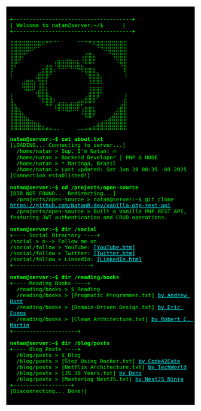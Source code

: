 <pre style="font-family: 'Courier New', monospace; background: #000; color: #0f0; padding: 10px; font-size: larger;">
<code>
+-------------------------------------+
| Welcome to natan@server:~/$      |
+-------------------------------------+

⣿⣿⣿⣿⣿⣿⣿⣿⠿⠛⠋⠉⠁⠀⠀⠀⠀⠈⠉⠙⠛⠿⣿⣿⣿⣿⣿⣿⣿⣿
⣿⣿⣿⣿⣿⠿⠋⠁⠀⠀⠀⠀⠀⠀⠀⠀⠀⠀⠀⠀⠀⠀⠈⠙⠿⣿⣿⣿⣿⣿
⣿⣿⣿⡟⠁⠀⠀⠀⠀⠀⠀⠀⠀⠀⠀⠀⠀⠀⢠⣾⣿⣦⠀⠀⠀⠈⢻⣿⣿⣿
⣿⣿⠏⠀⠀⠀⠀⠀⠀⠀⠀⢠⣶⣶⣾⣷⣶⣆⠸⣿⣿⡟⠀⠀⠀⠀⠀⠹⣿⣿
⣿⠃⠀⠀⠀⠀⠀⠀⣠⣾⣷⡈⠻⠿⠟⠻⠿⢿⣷⣤⣤⣄⠀⠀⠀⠀⠀⠀⠘⣿
⡏⠀⠀⠀⠀⠀⠀⣴⣿⣿⠟⠁⠀⠀⠀⠀⠀⠀⠈⠻⣿⣿⣦⠀⠀⠀⠀⠀⠀⢹
⠁⠀⠀⢀⣤⣤⡘⢿⣿⡏⠀⠀⠀⠀⠀⠀⠀⠀⠀⠀⢹⣿⣿⡇⠀⠀⠀⠀⠀⠈
⠀⠀⠀⣿⣿⣿⡇⢸⣿⡁⠀⠀⠀⠀⠀⠀⠀⠀⠀⠀⢈⣉⣉⡁⠀⠀⠀⠀⠀⠀
⡀⠀⠀⠈⠛⠛⢡⣾⣿⣇⠀⠀⠀⠀⠀⠀⠀⠀⠀⠀⣸⣿⣿⡇⠀⠀⠀⠀⠀⢀
⣇⠀⠀⠀⠀⠀⠀⠻⣿⣿⣦⡀⠀⠀⠀⠀⠀⠀⢀⣴⣿⣿⠟⠀⠀⠀⠀⠀⠀⣸
⣿⡄⠀⠀⠀⠀⠀⠀⠙⢿⡿⢁⣴⣶⣦⣴⣶⣾⡿⠛⠛⠋⠀⠀⠀⠀⠀⠀⢠⣿
⣿⣿⣆⠀⠀⠀⠀⠀⠀⠀⠀⠘⠿⠿⢿⡿⠿⠏⢰⣿⣿⣧⠀⠀⠀⠀⠀⣰⣿⣿
⣿⣿⣿⣧⡀⠀⠀⠀⠀⠀⠀⠀⠀⠀⠀⠀⠀⠀⠘⢿⣿⠟⠀⠀⠀⢀⣼⣿⣿⣿
⣿⣿⣿⣿⣿⣶⣄⡀⠀⠀⠀⠀⠀⠀⠀⠀⠀⠀⠀⠀⠀⠀⢀⣠⣶⣿⣿⣿⣿⣿
⣿⣿⣿⣿⣿⣿⣿⣿⣶⣤⣄⣀⡀⠀⠀⠀⠀⢀⣀⣠⣤⣶⣿⣿⣿⣿⣿⣿⣿⣿

<strong>natan@server:~$ cat about.txt</strong>
[LOADING... Connecting to server...] 
  /home/natan > Sup, I'm Natan! 🔥
  /home/natan > Backend Developer | PHP & NODE
  /home/natan > * Maringá, Brazil
  /home/natan > Last updated: Sat Jun 28 00:35 -03 2025
[Connection established!]

<strong>natan@server:~$ cd /projects/open-source</strong>
[DIR NOT FOUND... Redirecting...] 
  /projects/open-source > natan@server:~$ git clone <a href="[https://www.amazon.com/Pragmatic-Programmer-Journey-Mastery-Anniversary/dp/0135957052](https://github.com/NatanR-dev/vanilla-php-rest-api)" style="color: #0ff;">https://github.com/NatanR-dev/vanilla-php-rest-api</a>
  /projects/open-source > Built a Vanilla PHP REST API, featuring JWT authentication and CRUD operations.

<strong>natan@server:~$ dir /social</strong>
+---- Social Directory ----+
/social > o--> Follow me on
/social/follow > YouTube: <a href="https://youtube.com/@natanrdev" style="color: #0ff;">[YouTube.htm]</a>
/social/follow > Twitter: <a href="https://twitter.com/natanrdev" style="color: #0ff;">[Twitter.htm]</a>
/social/follow > LinkedIn: <a href="https://linkedin.com/in/natanr-dev" style="color: #0ff;">[LinkedIn.htm]</a>
+------------------------+

<strong>natan@server:~$ dir /reading/books</strong>
+---- Reading Books ----+
  /reading/books > $_Reading
  /reading/books > [Pragmatic Programmer.txt] <a href="https://www.amazon.com/Pragmatic-Programmer-Journey-Mastery-Anniversary/dp/0135957052" style="color: #0ff;">by Andrew Hunt</a>
  /reading/books > [Domain-Driven Design.txt] <a href="https://www.amazon.com/Domain-Driven-Design-Tackling-Complexity-Software/dp/0321125215" style="color: #0ff;">by Eric Evans</a>
  /reading/books > [Clean Architecture.txt] <a href="https://www.amazon.com/Clean-Architecture-Craftsmans-Software-Structure/dp/0134494164" style="color: #0ff;">by Robert C. Martin</a>
+--------------------+

<strong>natan@server:~$ dir /blog/posts</strong>
+---- Blog Posts ----+
  /blog/posts > $_Blog
  /blog/posts > [Stop Using Docker.txt] <a href="https://dev.to/code42cate/stop-using-docker-like-its-2015-1o5l?ref=dailydev" style="color: #0ff;">by Code42Cate</a>
  /blog/posts > [Netflix Architecture.txt] <a href="https://newsletter.techworld-with-milan.com/p/how-does-netflix-manage-to-show-you?ref=dailydev" style="color: #0ff;">by TechWorld</a>
  /blog/posts > [JS 30 Years.txt] <a href="https://deno.com/blog/history-of-javascript" style="color: #0ff;">by Deno</a>
  /blog/posts > [Mastering NestJS.txt] <a href="https://dev.to/nestjs-ninja/mastering-nestjs-building-scalable-systems-with-abstractions-ex-different-databases-5cen" style="color: #0ff;">by NestJS Ninja</a>
+------------------+
[Disconnecting... Done!]
</code>
</pre>
